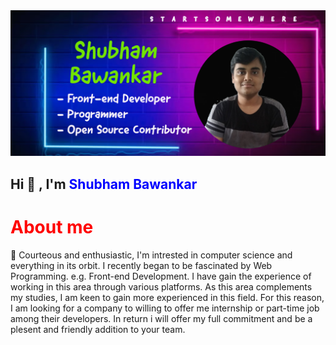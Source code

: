 <img src="/images/My Post (6).png">
<h2>Hi 👋 , I'm <span style="color:blue;text-align:center;">Shubham Bawankar</span></h2>
<h1 style="color:red;">About me</h1>
<p>🌱 Courteous and enthusiastic, I'm intrested in computer science and everything in its orbit. I recently began to be fascinated by Web Programming. e.g. Front-end Development. I have gain the experience of working in this area through various platforms. As this area complements my studies, I am keen to gain more experienced in this field. For this reason, I am looking for a company to willing to offer me internship or part-time job among their developers. In return i will offer my full commitment and be a plesent and friendly addition to your team.</p>
<!--
**Shubham56-droid/Shubham56-droid** is a ✨ _special_ ✨ repository because its `README.md` (this file) appears on your GitHub profile.

Here are some ideas to get you started:

- 🔭 I’m currently working on ...
- 🌱 I’m currently learning ...
- 👯 I’m looking to collaborate on ...
- 🤔 I’m looking for help with ...
- 💬 Ask me about ...
- 📫 How to reach me: ...
- 😄 Pronouns: ...
- ⚡ Fun fact: ...
-->
